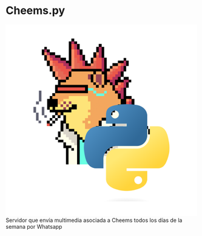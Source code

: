 # Cheems.py
!["Logo Cheems.py"](misc/logo.png)
Servidor que envía multimedia asociada a Cheems todos los días de la semana por Whatsapp
